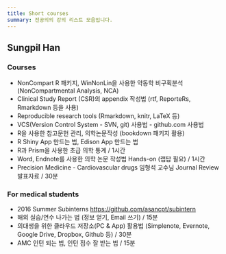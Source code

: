 ```yaml
---
title: Short courses
summary: 전공의의 강의 리스트 모음입니다.
---
```


## Sungpil Han

### Courses

- NonCompart R 패키지, WinNonLin을 사용한 약동학 비구획분석 (NonCompartmental Analysis, NCA)
- Clinical Study Report (CSR)의 appendix 작성법 (rtf, ReporteRs, Rmarkdown 등을 사용)
- Reproducible research tools (Rmarkdown, knitr, LaTeX 등)
- VCS(Version Control System - SVN, git) 사용법 - github.com 사용법
- R을 사용한 참고문헌 관리, 의학논문작성 (bookdown 패키지 활용)
- R Shiny App 만드는 법, Edison App 만드는 법
- R과 Prism을 사용한 초급 의학 통계 / 1시간
- Word, Endnote를 사용한 의학 논문 작성법 Hands-on (랩탑 필요) / 1시간
- Precision Medicine - Cardiovascular drugs 임형석 교수님 Journal Review 발표자료 / 30분

### For medical students 

- 2016 Summer Subinterns <https://github.com/asancpt/subintern>
- 해외 실습/연수 나가는 법 (정보 얻기, Email 쓰기) / 15분
- 의대생을 위한 클라우드 저장소(PC & App) 활용법 (Simplenote, Evernote, Google Drive, Dropbox, Github 등) / 30분
- AMC 인턴 되는 법, 인턴 점수 잘 받는 법 / 15분

